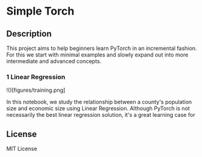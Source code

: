 # Simple Torch

## Description
This project aims to help beginners learn PyTorch in an incremental fashion. For this we start with minimal examples and slowly expand out into more intermediate and advanced concepts.

### 1 Linear Regression

!()[figures/training.png]

In this notebook, we study the relationship between a county's population size and economic size using Linear Regression.
Although PyTorch is not necessarily the best linear regression solution, it's a great learning case for 


## License
MIT License
